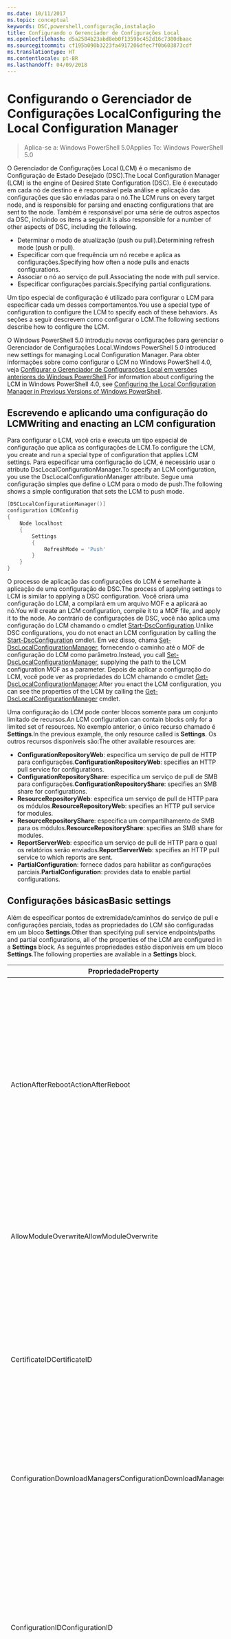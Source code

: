```yaml
---
ms.date: 10/11/2017
ms.topic: conceptual
keywords: DSC,powershell,configuração,instalação
title: Configurando o Gerenciador de Configurações Local
ms.openlocfilehash: d5a2584b23abd8eb0f1359bc452d16c7380dbaac
ms.sourcegitcommit: cf195b090b3223fa4917206dfec7f0b603873cdf
ms.translationtype: HT
ms.contentlocale: pt-BR
ms.lasthandoff: 04/09/2018
---
```

# <a name="configuring-the-local-configuration-manager"></a><span data-ttu-id="fb8da-103">Configurando o Gerenciador de Configurações Local</span><span class="sxs-lookup"><span data-stu-id="fb8da-103">Configuring the Local Configuration Manager</span></span>

> <span data-ttu-id="fb8da-104">Aplica-se a: Windows PowerShell 5.0</span><span class="sxs-lookup"><span data-stu-id="fb8da-104">Applies To: Windows PowerShell 5.0</span></span>

<span data-ttu-id="fb8da-105">O Gerenciador de Configurações Local (LCM) é o mecanismo de Configuração de Estado Desejado (DSC).</span><span class="sxs-lookup"><span data-stu-id="fb8da-105">The Local Configuration Manager (LCM) is the engine of Desired State Configuration (DSC).</span></span>
<span data-ttu-id="fb8da-106">Ele é executado em cada nó de destino e é responsável pela análise e aplicação das configurações que são enviadas para o nó.</span><span class="sxs-lookup"><span data-stu-id="fb8da-106">The LCM runs on every target node, and is responsible for parsing and enacting configurations that are sent to the node.</span></span>
<span data-ttu-id="fb8da-107">Também é responsável por uma série de outros aspectos da DSC, incluindo os itens a seguir.</span><span class="sxs-lookup"><span data-stu-id="fb8da-107">It is also responsible for a number of other aspects of DSC, including the following.</span></span>

- <span data-ttu-id="fb8da-108">Determinar o modo de atualização (push ou pull).</span><span class="sxs-lookup"><span data-stu-id="fb8da-108">Determining refresh mode (push or pull).</span></span>
- <span data-ttu-id="fb8da-109">Especificar com que frequência um nó recebe e aplica as configurações.</span><span class="sxs-lookup"><span data-stu-id="fb8da-109">Specifying how often a node pulls and enacts configurations.</span></span>
- <span data-ttu-id="fb8da-110">Associar o nó ao serviço de pull.</span><span class="sxs-lookup"><span data-stu-id="fb8da-110">Associating the node with pull service.</span></span>
- <span data-ttu-id="fb8da-111">Especificar configurações parciais.</span><span class="sxs-lookup"><span data-stu-id="fb8da-111">Specifying partial configurations.</span></span>

<span data-ttu-id="fb8da-112">Um tipo especial de configuração é utilizado para configurar o LCM para especificar cada um desses comportamentos.</span><span class="sxs-lookup"><span data-stu-id="fb8da-112">You use a special type of configuration to configure the LCM to specify each of these behaviors.</span></span>
<span data-ttu-id="fb8da-113">As seções a seguir descrevem como configurar o LCM.</span><span class="sxs-lookup"><span data-stu-id="fb8da-113">The following sections describe how to configure the LCM.</span></span>

<span data-ttu-id="fb8da-114">O Windows PowerShell 5.0 introduziu novas configurações para gerenciar o Gerenciador de Configurações Local.</span><span class="sxs-lookup"><span data-stu-id="fb8da-114">Windows PowerShell 5.0 introduced new settings for managing Local Configuration Manager.</span></span>
<span data-ttu-id="fb8da-115">Para obter informações sobre como configurar o LCM no Windows PowerShell 4.0, veja [Configurar o Gerenciador de Configurações Local em versões anteriores do Windows PowerShell](metaconfig4.md).</span><span class="sxs-lookup"><span data-stu-id="fb8da-115">For information about configuring the LCM in Windows PowerShell 4.0, see [Configuring the Local Configuration Manager in Previous Versions of Windows PowerShell](metaconfig4.md).</span></span>

## <a name="writing-and-enacting-an-lcm-configuration"></a><span data-ttu-id="fb8da-116">Escrevendo e aplicando uma configuração do LCM</span><span class="sxs-lookup"><span data-stu-id="fb8da-116">Writing and enacting an LCM configuration</span></span>

<span data-ttu-id="fb8da-117">Para configurar o LCM, você cria e executa um tipo especial de configuração que aplica as configurações de LCM.</span><span class="sxs-lookup"><span data-stu-id="fb8da-117">To configure the LCM, you create and run a special type of configuration that applies LCM settings.</span></span>
<span data-ttu-id="fb8da-118">Para especificar uma configuração do LCM, é necessário usar o atributo DscLocalConfigurationManager.</span><span class="sxs-lookup"><span data-stu-id="fb8da-118">To specify an LCM configuration, you use the DscLocalConfigurationManager attribute.</span></span>
<span data-ttu-id="fb8da-119">Segue uma configuração simples que define o LCM para o modo de push.</span><span class="sxs-lookup"><span data-stu-id="fb8da-119">The following shows a simple configuration that sets the LCM to push mode.</span></span>

```powershell
[DSCLocalConfigurationManager()]
configuration LCMConfig
{
    Node localhost
    {
        Settings
        {
            RefreshMode = 'Push'
        }
    }
}
```

<span data-ttu-id="fb8da-120">O processo de aplicação das configurações do LCM é semelhante à aplicação de uma configuração de DSC.</span><span class="sxs-lookup"><span data-stu-id="fb8da-120">The process of applying settings to LCM is similar to applying a DSC configuration.</span></span>
<span data-ttu-id="fb8da-121">Você criará uma configuração do LCM, a compilará em um arquivo MOF e a aplicará ao nó.</span><span class="sxs-lookup"><span data-stu-id="fb8da-121">You will create an LCM configuration, compile it to a MOF file, and apply it to the node.</span></span>
<span data-ttu-id="fb8da-122">Ao contrário de configurações de DSC, você não aplica uma configuração do LCM chamando o cmdlet [Start-DscConfiguration](https://technet.microsoft.com/en-us/library/dn521623.aspx).</span><span class="sxs-lookup"><span data-stu-id="fb8da-122">Unlike DSC configurations, you do not enact an LCM configuration by calling the [Start-DscConfiguration](https://technet.microsoft.com/en-us/library/dn521623.aspx) cmdlet.</span></span>
<span data-ttu-id="fb8da-123">Em vez disso, chama [Set-DscLocalConfigurationManager](https://technet.microsoft.com/en-us/library/dn521621.aspx), fornecendo o caminho até o MOF de configuração do LCM como parâmetro.</span><span class="sxs-lookup"><span data-stu-id="fb8da-123">Instead, you call [Set-DscLocalConfigurationManager](https://technet.microsoft.com/en-us/library/dn521621.aspx), supplying the path to the LCM configuration MOF as a parameter.</span></span>
<span data-ttu-id="fb8da-124">Depois de aplicar a configuração do LCM, você pode ver as propriedades do LCM chamando o cmdlet [Get-DscLocalConfigurationManager](https://technet.microsoft.com/en-us/library/dn407378.aspx).</span><span class="sxs-lookup"><span data-stu-id="fb8da-124">After you enact the LCM configuration, you can see the properties of the LCM by calling the [Get-DscLocalConfigurationManager](https://technet.microsoft.com/en-us/library/dn407378.aspx) cmdlet.</span></span>

<span data-ttu-id="fb8da-125">Uma configuração do LCM pode conter blocos somente para um conjunto limitado de recursos.</span><span class="sxs-lookup"><span data-stu-id="fb8da-125">An LCM configuration can contain blocks only for a limited set of resources.</span></span>
<span data-ttu-id="fb8da-126">No exemplo anterior, o único recurso chamado é **Settings**.</span><span class="sxs-lookup"><span data-stu-id="fb8da-126">In the previous example, the only resource called is **Settings**.</span></span>
<span data-ttu-id="fb8da-127">Os outros recursos disponíveis são:</span><span class="sxs-lookup"><span data-stu-id="fb8da-127">The other available resources are:</span></span>

* <span data-ttu-id="fb8da-128">**ConfigurationRepositoryWeb**: especifica um serviço de pull de HTTP para configurações.</span><span class="sxs-lookup"><span data-stu-id="fb8da-128">**ConfigurationRepositoryWeb**: specifies an HTTP pull service for configurations.</span></span>
* <span data-ttu-id="fb8da-129">**ConfigurationRepositoryShare**: especifica um serviço de pull de SMB para configurações.</span><span class="sxs-lookup"><span data-stu-id="fb8da-129">**ConfigurationRepositoryShare**: specifies an SMB share for configurations.</span></span>
* <span data-ttu-id="fb8da-130">**ResourceRepositoryWeb**: especifica um serviço de pull de HTTP para os módulos.</span><span class="sxs-lookup"><span data-stu-id="fb8da-130">**ResourceRepositoryWeb**: specifies an HTTP pull service for modules.</span></span>
* <span data-ttu-id="fb8da-131">**ResourceRepositoryShare**: especifica um compartilhamento de SMB para os módulos.</span><span class="sxs-lookup"><span data-stu-id="fb8da-131">**ResourceRepositoryShare**: specifies an SMB share for modules.</span></span>
* <span data-ttu-id="fb8da-132">**ReportServerWeb**: especifica um serviço de pull de HTTP para o qual os relatórios serão enviados.</span><span class="sxs-lookup"><span data-stu-id="fb8da-132">**ReportServerWeb**: specifies an HTTP pull service to which reports are sent.</span></span>
* <span data-ttu-id="fb8da-133">**PartialConfiguration**: fornece dados para habilitar as configurações parciais.</span><span class="sxs-lookup"><span data-stu-id="fb8da-133">**PartialConfiguration**: provides data to enable partial configurations.</span></span>

## <a name="basic-settings"></a><span data-ttu-id="fb8da-134">Configurações básicas</span><span class="sxs-lookup"><span data-stu-id="fb8da-134">Basic settings</span></span>

<span data-ttu-id="fb8da-135">Além de especificar pontos de extremidade/caminhos do serviço de pull e configurações parciais, todas as propriedades do LCM são configuradas em um bloco **Settings**.</span><span class="sxs-lookup"><span data-stu-id="fb8da-135">Other than specifying pull service endpoints/paths and partial configurations, all of the properties of the LCM are configured in a **Settings** block.</span></span>
<span data-ttu-id="fb8da-136">As seguintes propriedades estão disponíveis em um bloco **Settings**.</span><span class="sxs-lookup"><span data-stu-id="fb8da-136">The following properties are available in a **Settings** block.</span></span>

|  <span data-ttu-id="fb8da-137">Propriedade</span><span class="sxs-lookup"><span data-stu-id="fb8da-137">Property</span></span>  |  <span data-ttu-id="fb8da-138">Tipo</span><span class="sxs-lookup"><span data-stu-id="fb8da-138">Type</span></span>  |  <span data-ttu-id="fb8da-139">Descrição</span><span class="sxs-lookup"><span data-stu-id="fb8da-139">Description</span></span>   |
|----------- |------- |--------------- |
| <span data-ttu-id="fb8da-140">ActionAfterReboot</span><span class="sxs-lookup"><span data-stu-id="fb8da-140">ActionAfterReboot</span></span>| <span data-ttu-id="fb8da-141">cadeia de caracteres</span><span class="sxs-lookup"><span data-stu-id="fb8da-141">string</span></span>| <span data-ttu-id="fb8da-142">Especifica o que acontece após uma reinicialização durante a aplicação de uma configuração.</span><span class="sxs-lookup"><span data-stu-id="fb8da-142">Specifies what happens after a reboot during the application of a configuration.</span></span> <span data-ttu-id="fb8da-143">Os valores possíveis são __"ContinueConfiguration"__ e __"StopConfiguration"__.</span><span class="sxs-lookup"><span data-stu-id="fb8da-143">The possible values are __"ContinueConfiguration"__ and __"StopConfiguration"__.</span></span> <ul><li> <span data-ttu-id="fb8da-144">__ContinueConfiguration__: continue a aplicar a configuração atual após a reinicialização do computador.</span><span class="sxs-lookup"><span data-stu-id="fb8da-144">__ContinueConfiguration__: Continue applying the current configuration after machine reboot.</span></span> <span data-ttu-id="fb8da-145">Este é o valor padrão</span><span class="sxs-lookup"><span data-stu-id="fb8da-145">This is the default value</span></span></li><li><span data-ttu-id="fb8da-146">__StopConfiguration__: interrompa a configuração atual após a reinicialização do computador.</span><span class="sxs-lookup"><span data-stu-id="fb8da-146">__StopConfiguration__: Stop the current configuration after machine reboot.</span></span></li></ul>|
| <span data-ttu-id="fb8da-147">AllowModuleOverwrite</span><span class="sxs-lookup"><span data-stu-id="fb8da-147">AllowModuleOverwrite</span></span>| <span data-ttu-id="fb8da-148">bool</span><span class="sxs-lookup"><span data-stu-id="fb8da-148">bool</span></span>| <span data-ttu-id="fb8da-149">__$TRUE__ se as novas configurações baixadas do serviço de pull tiverem permissão para substituir as antigas no nó de destino.</span><span class="sxs-lookup"><span data-stu-id="fb8da-149">__$TRUE__ if new configurations downloaded from the pull service are allowed to overwrite the old ones on the target node.</span></span> <span data-ttu-id="fb8da-150">Caso contrário, $FALSE.</span><span class="sxs-lookup"><span data-stu-id="fb8da-150">Otherwise, $FALSE.</span></span>|
| <span data-ttu-id="fb8da-151">CertificateID</span><span class="sxs-lookup"><span data-stu-id="fb8da-151">CertificateID</span></span>| <span data-ttu-id="fb8da-152">cadeia de caracteres</span><span class="sxs-lookup"><span data-stu-id="fb8da-152">string</span></span>| <span data-ttu-id="fb8da-153">A impressão digital de um certificado usado para proteger as credenciais passadas em uma configuração.</span><span class="sxs-lookup"><span data-stu-id="fb8da-153">The thumbprint of a certificate used to secure credentials passed in a configuration.</span></span> <span data-ttu-id="fb8da-154">Para obter mais informações, consulte [Quer proteger credenciais na Configuração de Estado Desejado do Windows PowerShell?](http://blogs.msdn.com/b/powershell/archive/2014/01/31/want-to-secure-credentials-in-windows-powershell-desired-state-configuration.aspx).</span><span class="sxs-lookup"><span data-stu-id="fb8da-154">For more information see [Want to secure credentials in Windows PowerShell Desired State Configuration](http://blogs.msdn.com/b/powershell/archive/2014/01/31/want-to-secure-credentials-in-windows-powershell-desired-state-configuration.aspx)?.</span></span> <br> <span data-ttu-id="fb8da-155">__Observação:__ isso será gerenciado automaticamente se estiver usando o serviço de pull de DSC de Automação do Azure.</span><span class="sxs-lookup"><span data-stu-id="fb8da-155">__Note:__ this is managed automatically if using Azure Automation DSC pull service.</span></span>|
| <span data-ttu-id="fb8da-156">ConfigurationDownloadManagers</span><span class="sxs-lookup"><span data-stu-id="fb8da-156">ConfigurationDownloadManagers</span></span>| <span data-ttu-id="fb8da-157">CimInstance[]</span><span class="sxs-lookup"><span data-stu-id="fb8da-157">CimInstance[]</span></span>| <span data-ttu-id="fb8da-158">Obsoleto.</span><span class="sxs-lookup"><span data-stu-id="fb8da-158">Obsolete.</span></span> <span data-ttu-id="fb8da-159">Use os blocos __ConfigurationRepositoryWeb__ e __ConfigurationRepositoryShare__ para definir pontos de extremidade de serviço de pull de configuração.</span><span class="sxs-lookup"><span data-stu-id="fb8da-159">Use __ConfigurationRepositoryWeb__ and __ConfigurationRepositoryShare__ blocks to define configuration pull service endpoints.</span></span>|
| <span data-ttu-id="fb8da-160">ConfigurationID</span><span class="sxs-lookup"><span data-stu-id="fb8da-160">ConfigurationID</span></span>| <span data-ttu-id="fb8da-161">cadeia de caracteres</span><span class="sxs-lookup"><span data-stu-id="fb8da-161">string</span></span>| <span data-ttu-id="fb8da-162">Para compatibilidade com versões anteriores do serviço de pull.</span><span class="sxs-lookup"><span data-stu-id="fb8da-162">For backwards compatibility with older pull service versions.</span></span> <span data-ttu-id="fb8da-163">Um GUID que identifica o arquivo de configuração que deve ser obtido de um serviço de pull.</span><span class="sxs-lookup"><span data-stu-id="fb8da-163">A GUID that identifies the configuration file to get from a pull service.</span></span> <span data-ttu-id="fb8da-164">O nó efetuará o pull das configurações serviço de pull se o nome do MOF de configuração for ConfigurationID.mof.</span><span class="sxs-lookup"><span data-stu-id="fb8da-164">The node will pull configurations on the pull service if the name of the configuration MOF is named ConfigurationID.mof.</span></span><br> <span data-ttu-id="fb8da-165">__Observação:__ se você definir essa propriedade, registrar o nó com um serviço de pull usando __RegistrationKey__ não funcionará.</span><span class="sxs-lookup"><span data-stu-id="fb8da-165">__Note:__ If you set this property, registering the node with a pull service by using __RegistrationKey__ does not work.</span></span> <span data-ttu-id="fb8da-166">Para obter mais informações, consulte [Configurando um cliente de pull com nomes de configuração](pullClientConfigNames.md).</span><span class="sxs-lookup"><span data-stu-id="fb8da-166">For more information, see [Setting up a pull client with configuration names](pullClientConfigNames.md).</span></span>|
| <span data-ttu-id="fb8da-167">ConfigurationMode</span><span class="sxs-lookup"><span data-stu-id="fb8da-167">ConfigurationMode</span></span>| <span data-ttu-id="fb8da-168">cadeia de caracteres</span><span class="sxs-lookup"><span data-stu-id="fb8da-168">string</span></span> | <span data-ttu-id="fb8da-169">Especifica como o LCM realmente aplica a configuração aos nós de destino.</span><span class="sxs-lookup"><span data-stu-id="fb8da-169">Specifies how the LCM actually applies the configuration to the target nodes.</span></span> <span data-ttu-id="fb8da-170">Os valores possíveis são __"ApplyOnly"__, __"ApplyAndMonitor"__ e __"ApplyAndAutoCorrect"__.</span><span class="sxs-lookup"><span data-stu-id="fb8da-170">Possible values are __"ApplyOnly"__,__"ApplyAndMonitor"__, and __"ApplyAndAutoCorrect"__.</span></span> <ul><li><span data-ttu-id="fb8da-171">__ApplyOnly__: a DSC aplica a configuração e não faz nada além disso, a menos que uma nova configuração seja enviada por push para o nó de destino ou quando o pull de uma nova configuração for efetuado de um serviço.</span><span class="sxs-lookup"><span data-stu-id="fb8da-171">__ApplyOnly__: DSC applies the configuration and does nothing further unless a new configuration is pushed to the target node or when a new configuration is pulled from a service.</span></span> <span data-ttu-id="fb8da-172">Depois da aplicação inicial de uma nova configuração, a DSC não procura um dessincronização em relação a um estado previamente configurado.</span><span class="sxs-lookup"><span data-stu-id="fb8da-172">After initial application of a new configuration, DSC does not check for drift from a previously configured state.</span></span> <span data-ttu-id="fb8da-173">Observe que a DSC tentará aplicar a configuração até obter êxito antes que __ApplyOnly__ entre em vigor.</span><span class="sxs-lookup"><span data-stu-id="fb8da-173">Note that DSC will attempt to apply the configuration until it is successful before __ApplyOnly__ takes effect.</span></span> </li><li> <span data-ttu-id="fb8da-174">__ApplyAndMonitor__: este é o valor padrão.</span><span class="sxs-lookup"><span data-stu-id="fb8da-174">__ApplyAndMonitor__: This is the default value.</span></span> <span data-ttu-id="fb8da-175">O LCM aplica as novas configurações.</span><span class="sxs-lookup"><span data-stu-id="fb8da-175">The LCM applies any new configurations.</span></span> <span data-ttu-id="fb8da-176">Após a aplicação inicial de uma nova configuração, se o nó de destino estiver dessincronizado em relação ao estado desejado, a DSC relatará a discrepância nos logs.</span><span class="sxs-lookup"><span data-stu-id="fb8da-176">After initial application of a new configuration, if the target node drifts from the desired state, DSC reports the discrepancy in logs.</span></span> <span data-ttu-id="fb8da-177">Observe que a DSC tentará aplicar a configuração até obter êxito antes que __ApplyAndMonitor__ entre em vigor.</span><span class="sxs-lookup"><span data-stu-id="fb8da-177">Note that DSC will attempt to apply the configuration until it is successful before __ApplyAndMonitor__ takes effect.</span></span></li><li><span data-ttu-id="fb8da-178">__ApplyAndAutoCorrect__: a DSC aplica as novas configurações.</span><span class="sxs-lookup"><span data-stu-id="fb8da-178">__ApplyAndAutoCorrect__: DSC applies any new configurations.</span></span> <span data-ttu-id="fb8da-179">Após a aplicação inicial de uma nova configuração, se o nó de destino estiver dessincronizado em relação ao estado desejado, a DSC relatará a discrepância nos logs e reaplica a configuração atual.</span><span class="sxs-lookup"><span data-stu-id="fb8da-179">After initial application of a new configuration, if the target node drifts from the desired state, DSC reports the discrepancy in logs, and then re-applies the current configuration.</span></span></li></ul>|
| <span data-ttu-id="fb8da-180">ConfigurationModeFrequencyMins</span><span class="sxs-lookup"><span data-stu-id="fb8da-180">ConfigurationModeFrequencyMins</span></span>| <span data-ttu-id="fb8da-181">UInt32</span><span class="sxs-lookup"><span data-stu-id="fb8da-181">UInt32</span></span>| <span data-ttu-id="fb8da-182">A frequência, em minutos, em que a configuração atual é verificada e aplicada.</span><span class="sxs-lookup"><span data-stu-id="fb8da-182">How often, in minutes, the current configuration is checked and applied.</span></span> <span data-ttu-id="fb8da-183">Essa propriedade será ignorada se a propriedade ConfigurationMode estiver definida como ApplyOnly.</span><span class="sxs-lookup"><span data-stu-id="fb8da-183">This property is ignored if the ConfigurationMode property is set to ApplyOnly.</span></span> <span data-ttu-id="fb8da-184">O valor padrão é 15.</span><span class="sxs-lookup"><span data-stu-id="fb8da-184">The default value is 15.</span></span>|
| <span data-ttu-id="fb8da-185">DebugMode</span><span class="sxs-lookup"><span data-stu-id="fb8da-185">DebugMode</span></span>| <span data-ttu-id="fb8da-186">cadeia de caracteres</span><span class="sxs-lookup"><span data-stu-id="fb8da-186">string</span></span>| <span data-ttu-id="fb8da-187">Os valores possíveis são __None__, __ForceModuleImport__ e __All__.</span><span class="sxs-lookup"><span data-stu-id="fb8da-187">Possible values are __None__, __ForceModuleImport__, and __All__.</span></span> <ul><li><span data-ttu-id="fb8da-188">Defina como __None__ para usar os recursos armazenados em cache.</span><span class="sxs-lookup"><span data-stu-id="fb8da-188">Set to __None__ to use cached resources.</span></span> <span data-ttu-id="fb8da-189">Este é o padrão e deve ser usada em cenários de produção.</span><span class="sxs-lookup"><span data-stu-id="fb8da-189">This is the default and should be used in production scenarios.</span></span></li><li><span data-ttu-id="fb8da-190">Definir como __ForceModuleImport__ fará com que o LCM recarregue todos os módulos de recursos DSC, mesmo se tiverem sido carregados e armazenados em cache anteriormente.</span><span class="sxs-lookup"><span data-stu-id="fb8da-190">Setting to __ForceModuleImport__, causes the LCM to reload any DSC resource modules, even if they have been previously loaded and cached.</span></span> <span data-ttu-id="fb8da-191">Isso afeta o desempenho das operações de DSC, já que cada módulo é recarregado no momento do uso.</span><span class="sxs-lookup"><span data-stu-id="fb8da-191">This impacts the performance of DSC operations as each module is reloaded on use.</span></span> <span data-ttu-id="fb8da-192">Normalmente, você usaria esse valor durante a depuração de um recurso</span><span class="sxs-lookup"><span data-stu-id="fb8da-192">Typically you would use this value while debugging a resource</span></span></li><li><span data-ttu-id="fb8da-193">Nesta versão, __All__ é o mesmo que __ForceModuleImport__</span><span class="sxs-lookup"><span data-stu-id="fb8da-193">In this release, __All__ is same as __ForceModuleImport__</span></span></li></ul> |
| <span data-ttu-id="fb8da-194">RebootNodeIfNeeded</span><span class="sxs-lookup"><span data-stu-id="fb8da-194">RebootNodeIfNeeded</span></span>| <span data-ttu-id="fb8da-195">bool</span><span class="sxs-lookup"><span data-stu-id="fb8da-195">bool</span></span>| <span data-ttu-id="fb8da-196">Defina como __$true__ para reinicializar automaticamente o nó após uma configuração que requer que a reinicialização seja aplicada.</span><span class="sxs-lookup"><span data-stu-id="fb8da-196">Set this to __$true__ to automatically reboot the node after a configuration that requires reboot is applied.</span></span> <span data-ttu-id="fb8da-197">Caso contrário, você precisará reinicializar manualmente o nó para qualquer configuração que exigir.</span><span class="sxs-lookup"><span data-stu-id="fb8da-197">Otherwise, you will have to manually reboot the node for any configuration that requires it.</span></span> <span data-ttu-id="fb8da-198">O valor padrão é __$false__.</span><span class="sxs-lookup"><span data-stu-id="fb8da-198">The default value is __$false__.</span></span> <span data-ttu-id="fb8da-199">Para usar essa configuração quando uma condição de reinicialização for representada por algo diferente do DSC (como o Windows Installer), combine essa configuração com o módulo [xPendingReboot](https://github.com/powershell/xpendingreboot).</span><span class="sxs-lookup"><span data-stu-id="fb8da-199">To use this setting when a reboot condition is enacted by something other than DSC (such as Windows Installer), combine this setting with the [xPendingReboot](https://github.com/powershell/xpendingreboot) module.</span></span>|
| <span data-ttu-id="fb8da-200">RefreshMode</span><span class="sxs-lookup"><span data-stu-id="fb8da-200">RefreshMode</span></span>| <span data-ttu-id="fb8da-201">cadeia de caracteres</span><span class="sxs-lookup"><span data-stu-id="fb8da-201">string</span></span>| <span data-ttu-id="fb8da-202">Especifica como o LCM obtém as configurações.</span><span class="sxs-lookup"><span data-stu-id="fb8da-202">Specifies how the LCM gets configurations.</span></span> <span data-ttu-id="fb8da-203">Os valores possíveis são __"Disabled"__, __"Push"__ e __"Pull"__.</span><span class="sxs-lookup"><span data-stu-id="fb8da-203">The possible values are __"Disabled"__, __"Push"__, and __"Pull"__.</span></span> <ul><li><span data-ttu-id="fb8da-204">__Disabled__: as configurações DSC estão desabilitadas para este nó.</span><span class="sxs-lookup"><span data-stu-id="fb8da-204">__Disabled__: DSC configurations are disabled for this node.</span></span></li><li> <span data-ttu-id="fb8da-205">__Push__: as configurações são iniciadas chamando o cmdlet [Start-DscConfiguration](https://technet.microsoft.com/en-us/library/dn521623.aspx).</span><span class="sxs-lookup"><span data-stu-id="fb8da-205">__Push__: Configurations are initiated by calling the [Start-DscConfiguration](https://technet.microsoft.com/en-us/library/dn521623.aspx) cmdlet.</span></span> <span data-ttu-id="fb8da-206">A configuração é aplicada imediatamente ao nó.</span><span class="sxs-lookup"><span data-stu-id="fb8da-206">The configuration is applied immediately to the node.</span></span> <span data-ttu-id="fb8da-207">Este é o valor padrão.</span><span class="sxs-lookup"><span data-stu-id="fb8da-207">This is the default value.</span></span></li><li><span data-ttu-id="fb8da-208">__Pull__: o nó está configurado para verificar regularmente as configurações de um serviço de pull ou caminho SMB.</span><span class="sxs-lookup"><span data-stu-id="fb8da-208">__Pull:__ The node is configured to regularly check for configurations from a pull service or SMB path.</span></span> <span data-ttu-id="fb8da-209">Se essa propriedade estiver definida como __Pull__, você deverá especificar um caminho de (serviço) HTTP ou (compartilhamento) SMB em um bloco __ConfigurationRepositoryWeb__ ou __ConfigurationRepositoryShare__.</span><span class="sxs-lookup"><span data-stu-id="fb8da-209">If this property is set to __Pull__, you must specify an HTTP (service) or SMB (share) path in a __ConfigurationRepositoryWeb__ or __ConfigurationRepositoryShare__ block.</span></span></li></ul>|
| <span data-ttu-id="fb8da-210">RefreshFrequencyMins</span><span class="sxs-lookup"><span data-stu-id="fb8da-210">RefreshFrequencyMins</span></span>| <span data-ttu-id="fb8da-211">Uint32</span><span class="sxs-lookup"><span data-stu-id="fb8da-211">Uint32</span></span>| <span data-ttu-id="fb8da-212">O intervalo de tempo, em minutos, em que o LCM verifica um serviço de pull para obter configurações atualizadas.</span><span class="sxs-lookup"><span data-stu-id="fb8da-212">The time interval, in minutes, at which the LCM checks a pull service to get updated configurations.</span></span> <span data-ttu-id="fb8da-213">Esse valor será ignorado se o LCM não estiver configurado no modo de pull.</span><span class="sxs-lookup"><span data-stu-id="fb8da-213">This value is ignored if the LCM is not configured in pull mode.</span></span> <span data-ttu-id="fb8da-214">O valor padrão é 30.</span><span class="sxs-lookup"><span data-stu-id="fb8da-214">The default value is 30.</span></span>|
| <span data-ttu-id="fb8da-215">ReportManagers</span><span class="sxs-lookup"><span data-stu-id="fb8da-215">ReportManagers</span></span>| <span data-ttu-id="fb8da-216">CimInstance[]</span><span class="sxs-lookup"><span data-stu-id="fb8da-216">CimInstance[]</span></span>| <span data-ttu-id="fb8da-217">Obsoleto.</span><span class="sxs-lookup"><span data-stu-id="fb8da-217">Obsolete.</span></span> <span data-ttu-id="fb8da-218">Use blocos __ReportServerWeb__ para definir um ponto de extremidade para enviar dados de relatório a um serviço de pull.</span><span class="sxs-lookup"><span data-stu-id="fb8da-218">Use __ReportServerWeb__ blocks to define an endpoint to send reporting data to a pull service.</span></span>|
| <span data-ttu-id="fb8da-219">ResourceModuleManagers</span><span class="sxs-lookup"><span data-stu-id="fb8da-219">ResourceModuleManagers</span></span>| <span data-ttu-id="fb8da-220">CimInstance[]</span><span class="sxs-lookup"><span data-stu-id="fb8da-220">CimInstance[]</span></span>| <span data-ttu-id="fb8da-221">Obsoleto.</span><span class="sxs-lookup"><span data-stu-id="fb8da-221">Obsolete.</span></span> <span data-ttu-id="fb8da-222">Use os blocos __ResourceRepositoryWeb__ e __ResourceRepositoryShare__ para definir pontos de extremidade HTTP do serviço de pull ou caminhos SMB, respectivamente.</span><span class="sxs-lookup"><span data-stu-id="fb8da-222">Use __ResourceRepositoryWeb__ and __ResourceRepositoryShare__ blocks to define pull service HTTP endpoints or SMB paths, respectively.</span></span>|
| <span data-ttu-id="fb8da-223">PartialConfigurations</span><span class="sxs-lookup"><span data-stu-id="fb8da-223">PartialConfigurations</span></span>| <span data-ttu-id="fb8da-224">CimInstance</span><span class="sxs-lookup"><span data-stu-id="fb8da-224">CimInstance</span></span>| <span data-ttu-id="fb8da-225">Não foi implementado.</span><span class="sxs-lookup"><span data-stu-id="fb8da-225">Not implemented.</span></span> <span data-ttu-id="fb8da-226">Não use.</span><span class="sxs-lookup"><span data-stu-id="fb8da-226">Do not use.</span></span>|
| <span data-ttu-id="fb8da-227">StatusRetentionTimeInDays</span><span class="sxs-lookup"><span data-stu-id="fb8da-227">StatusRetentionTimeInDays</span></span> | <span data-ttu-id="fb8da-228">UInt32</span><span class="sxs-lookup"><span data-stu-id="fb8da-228">UInt32</span></span>| <span data-ttu-id="fb8da-229">O número de dias que o LCM mantém o status da configuração atual.</span><span class="sxs-lookup"><span data-stu-id="fb8da-229">The number of days the LCM keeps the status of the current configuration.</span></span>|

## <a name="pull-service"></a><span data-ttu-id="fb8da-230">Serviço de pull</span><span class="sxs-lookup"><span data-stu-id="fb8da-230">Pull service</span></span>

<span data-ttu-id="fb8da-231">A configuração do LCM dá suporte à definição dos seguintes tipos de ponto de extremidade de serviço de pull:</span><span class="sxs-lookup"><span data-stu-id="fb8da-231">LCM configuration supports defining the following types of pull service endpoints:</span></span>

- <span data-ttu-id="fb8da-232">**Servidor de configuração**: um repositório de configurações DSC.</span><span class="sxs-lookup"><span data-stu-id="fb8da-232">**Configuration server**: A repository for DSC configurations.</span></span> <span data-ttu-id="fb8da-233">Defina os servidores de configuração usando blocos **ConfigurationRepositoryWeb** (para servidores baseados na Web) e **ConfigurationRepositoryShare** (para servidores baseados em SMB).</span><span class="sxs-lookup"><span data-stu-id="fb8da-233">Define configuration servers by using **ConfigurationRepositoryWeb** (for web-based servers) and **ConfigurationRepositoryShare** (for SMB-based servers) blocks.</span></span>
- <span data-ttu-id="fb8da-234">**Servidor de recursos**: um repositório de recursos de DSC, empacotados como módulos do PowerShell.</span><span class="sxs-lookup"><span data-stu-id="fb8da-234">**Resource server**: A repository for DSC resources, packaged as PowerShell modules.</span></span> <span data-ttu-id="fb8da-235">Defina os servidores de recurso usando blocos **ResourceRepositoryWeb** (para servidores baseados na Web) e **ResourceRepositoryShare** (para servidores baseados em SMB).</span><span class="sxs-lookup"><span data-stu-id="fb8da-235">Define resource servers by using **ResourceRepositoryWeb** (for web-based servers) and **ResourceRepositoryShare** (for SMB-based servers) blocks.</span></span>
- <span data-ttu-id="fb8da-236">**Servidor de relatório**: um serviço para o qual a DSC envia dados de relatório.</span><span class="sxs-lookup"><span data-stu-id="fb8da-236">**Report server**: A service that DSC sends report data to.</span></span> <span data-ttu-id="fb8da-237">Defina os servidores de relatório usando blocos **ReportServerWeb**.</span><span class="sxs-lookup"><span data-stu-id="fb8da-237">Define report servers by using **ReportServerWeb** blocks.</span></span> <span data-ttu-id="fb8da-238">Um servidor de relatório deve ser um serviço Web.</span><span class="sxs-lookup"><span data-stu-id="fb8da-238">A report server must be a web service.</span></span>

<span data-ttu-id="fb8da-239">Para obter mais detalhes sobre o serviço de pull, veja [Serviço de pull de Desired State Configuration](pullServer.md).</span><span class="sxs-lookup"><span data-stu-id="fb8da-239">For more details on pull service see, [Desired State Configuration Pull Service](pullServer.md).</span></span>

## <a name="configuration-server-blocks"></a><span data-ttu-id="fb8da-240">Blocos do servidor de configuração</span><span class="sxs-lookup"><span data-stu-id="fb8da-240">Configuration server blocks</span></span>

<span data-ttu-id="fb8da-241">Para definir um servidor de configuração baseado na Web, crie um bloco **ConfigurationRepositoryWeb**.</span><span class="sxs-lookup"><span data-stu-id="fb8da-241">To define a web-based configuration server, you create a **ConfigurationRepositoryWeb** block.</span></span>
<span data-ttu-id="fb8da-242">Um **ConfigurationRepositoryWeb** define as propriedades a seguir.</span><span class="sxs-lookup"><span data-stu-id="fb8da-242">A **ConfigurationRepositoryWeb** defines the following properties.</span></span>

|<span data-ttu-id="fb8da-243">Propriedade</span><span class="sxs-lookup"><span data-stu-id="fb8da-243">Property</span></span>|<span data-ttu-id="fb8da-244">Tipo</span><span class="sxs-lookup"><span data-stu-id="fb8da-244">Type</span></span>|<span data-ttu-id="fb8da-245">Descrição</span><span class="sxs-lookup"><span data-stu-id="fb8da-245">Description</span></span>|
|---|---|---|
|<span data-ttu-id="fb8da-246">AllowUnsecureConnection</span><span class="sxs-lookup"><span data-stu-id="fb8da-246">AllowUnsecureConnection</span></span>|<span data-ttu-id="fb8da-247">bool</span><span class="sxs-lookup"><span data-stu-id="fb8da-247">bool</span></span>|<span data-ttu-id="fb8da-248">Defina como **$TRUE** para permitir conexões entre o nó e o servidor sem autenticação.</span><span class="sxs-lookup"><span data-stu-id="fb8da-248">Set to **$TRUE** to allow connections from the node to the server without authentication.</span></span> <span data-ttu-id="fb8da-249">Defina como **$FALSE** para exigir autenticação.</span><span class="sxs-lookup"><span data-stu-id="fb8da-249">Set to **$FALSE** to require authentication.</span></span>|
|<span data-ttu-id="fb8da-250">CertificateID</span><span class="sxs-lookup"><span data-stu-id="fb8da-250">CertificateID</span></span>|<span data-ttu-id="fb8da-251">cadeia de caracteres</span><span class="sxs-lookup"><span data-stu-id="fb8da-251">string</span></span>|<span data-ttu-id="fb8da-252">A impressão digital de um certificado usado para autenticar o servidor.</span><span class="sxs-lookup"><span data-stu-id="fb8da-252">The thumbprint of a certificate used to authenticate to the server.</span></span>|
|<span data-ttu-id="fb8da-253">ConfigurationNames</span><span class="sxs-lookup"><span data-stu-id="fb8da-253">ConfigurationNames</span></span>|<span data-ttu-id="fb8da-254">String[]</span><span class="sxs-lookup"><span data-stu-id="fb8da-254">String[]</span></span>|<span data-ttu-id="fb8da-255">Uma matriz de nomes de configurações que serão retiradas por pull pelo nó de destino.</span><span class="sxs-lookup"><span data-stu-id="fb8da-255">An array of names of configurations to be pulled by the target node.</span></span> <span data-ttu-id="fb8da-256">Serão usadas apenas se o nó for registrado com o serviço de pull usando uma **RegistrationKey**.</span><span class="sxs-lookup"><span data-stu-id="fb8da-256">These are used only if the node is registered with the pull service by using a **RegistrationKey**.</span></span> <span data-ttu-id="fb8da-257">Para obter mais informações, consulte [Configurando um cliente de pull com nomes de configuração](pullClientConfigNames.md).</span><span class="sxs-lookup"><span data-stu-id="fb8da-257">For more information, see [Setting up a pull client with configuration names](pullClientConfigNames.md).</span></span>|
|<span data-ttu-id="fb8da-258">RegistrationKey</span><span class="sxs-lookup"><span data-stu-id="fb8da-258">RegistrationKey</span></span>|<span data-ttu-id="fb8da-259">cadeia de caracteres</span><span class="sxs-lookup"><span data-stu-id="fb8da-259">string</span></span>|<span data-ttu-id="fb8da-260">Um GUID que registra o nó com o serviço de pull.</span><span class="sxs-lookup"><span data-stu-id="fb8da-260">A GUID that registers the node with the pull service.</span></span> <span data-ttu-id="fb8da-261">Para obter mais informações, consulte [Configurando um cliente de pull com nomes de configuração](pullClientConfigNames.md).</span><span class="sxs-lookup"><span data-stu-id="fb8da-261">For more information, see [Setting up a pull client with configuration names](pullClientConfigNames.md).</span></span>|
|<span data-ttu-id="fb8da-262">ServerURL</span><span class="sxs-lookup"><span data-stu-id="fb8da-262">ServerURL</span></span>|<span data-ttu-id="fb8da-263">cadeia de caracteres</span><span class="sxs-lookup"><span data-stu-id="fb8da-263">string</span></span>|<span data-ttu-id="fb8da-264">A URL do serviço de configuração.</span><span class="sxs-lookup"><span data-stu-id="fb8da-264">The URL of the configuration service.</span></span>|

<span data-ttu-id="fb8da-265">Um exemplo de script para simplificar a configuração do valor ConfigurationRepositoryWeb para nós locais está disponível - confira [Geração de metaconfigurações de DSC](https://docs.microsoft.com/en-us/azure/automation/automation-dsc-onboarding#generating-dsc-metaconfigurations)</span><span class="sxs-lookup"><span data-stu-id="fb8da-265">An example script to simplify configuring the ConfigurationRepositoryWeb value for on-premises nodes is available - see [Generating DSC metaconfigurations](https://docs.microsoft.com/en-us/azure/automation/automation-dsc-onboarding#generating-dsc-metaconfigurations)</span></span>

<span data-ttu-id="fb8da-266">Para definir um servidor de configuração baseado em SMB, crie um bloco **ConfigurationRepositoryShare**.</span><span class="sxs-lookup"><span data-stu-id="fb8da-266">To define an SMB-based configuration server, you create a **ConfigurationRepositoryShare** block.</span></span>
<span data-ttu-id="fb8da-267">Um **ConfigurationRepositoryShare** define as propriedades a seguir.</span><span class="sxs-lookup"><span data-stu-id="fb8da-267">A **ConfigurationRepositoryShare** defines the following properties.</span></span>

|<span data-ttu-id="fb8da-268">Propriedade</span><span class="sxs-lookup"><span data-stu-id="fb8da-268">Property</span></span>|<span data-ttu-id="fb8da-269">Tipo</span><span class="sxs-lookup"><span data-stu-id="fb8da-269">Type</span></span>|<span data-ttu-id="fb8da-270">Descrição</span><span class="sxs-lookup"><span data-stu-id="fb8da-270">Description</span></span>|
|---|---|---|
|<span data-ttu-id="fb8da-271">Credential</span><span class="sxs-lookup"><span data-stu-id="fb8da-271">Credential</span></span>|<span data-ttu-id="fb8da-272">MSFT_Credential</span><span class="sxs-lookup"><span data-stu-id="fb8da-272">MSFT_Credential</span></span>|<span data-ttu-id="fb8da-273">A credencial usada para autenticar para o compartilhamento SMB.</span><span class="sxs-lookup"><span data-stu-id="fb8da-273">The credential used to authenticate to the SMB share.</span></span>|
|<span data-ttu-id="fb8da-274">SourcePath</span><span class="sxs-lookup"><span data-stu-id="fb8da-274">SourcePath</span></span>|<span data-ttu-id="fb8da-275">cadeia de caracteres</span><span class="sxs-lookup"><span data-stu-id="fb8da-275">string</span></span>|<span data-ttu-id="fb8da-276">O caminho do compartilhamento SMB.</span><span class="sxs-lookup"><span data-stu-id="fb8da-276">The path of the SMB share.</span></span>|

## <a name="resource-server-blocks"></a><span data-ttu-id="fb8da-277">Blocos do servidor de recurso</span><span class="sxs-lookup"><span data-stu-id="fb8da-277">Resource server blocks</span></span>

<span data-ttu-id="fb8da-278">Para definir um servidor de recurso baseado na Web, crie um bloco **ResourceRepositoryWeb**.</span><span class="sxs-lookup"><span data-stu-id="fb8da-278">To define a web-based resource server, you create a **ResourceRepositoryWeb** block.</span></span>
<span data-ttu-id="fb8da-279">Um **ResourceRepositoryWeb** define as propriedades a seguir.</span><span class="sxs-lookup"><span data-stu-id="fb8da-279">A **ResourceRepositoryWeb** defines the following properties.</span></span>

|<span data-ttu-id="fb8da-280">Propriedade</span><span class="sxs-lookup"><span data-stu-id="fb8da-280">Property</span></span>|<span data-ttu-id="fb8da-281">Tipo</span><span class="sxs-lookup"><span data-stu-id="fb8da-281">Type</span></span>|<span data-ttu-id="fb8da-282">Descrição</span><span class="sxs-lookup"><span data-stu-id="fb8da-282">Description</span></span>|
|---|---|---|
|<span data-ttu-id="fb8da-283">AllowUnsecureConnection</span><span class="sxs-lookup"><span data-stu-id="fb8da-283">AllowUnsecureConnection</span></span>|<span data-ttu-id="fb8da-284">bool</span><span class="sxs-lookup"><span data-stu-id="fb8da-284">bool</span></span>|<span data-ttu-id="fb8da-285">Defina como **$TRUE** para permitir conexões entre o nó e o servidor sem autenticação.</span><span class="sxs-lookup"><span data-stu-id="fb8da-285">Set to **$TRUE** to allow connections from the node to the server without authentication.</span></span> <span data-ttu-id="fb8da-286">Defina como **$FALSE** para exigir autenticação.</span><span class="sxs-lookup"><span data-stu-id="fb8da-286">Set to **$FALSE** to require authentication.</span></span>|
|<span data-ttu-id="fb8da-287">CertificateID</span><span class="sxs-lookup"><span data-stu-id="fb8da-287">CertificateID</span></span>|<span data-ttu-id="fb8da-288">cadeia de caracteres</span><span class="sxs-lookup"><span data-stu-id="fb8da-288">string</span></span>|<span data-ttu-id="fb8da-289">A impressão digital de um certificado usado para autenticar o servidor.</span><span class="sxs-lookup"><span data-stu-id="fb8da-289">The thumbprint of a certificate used to authenticate to the server.</span></span>|
|<span data-ttu-id="fb8da-290">RegistrationKey</span><span class="sxs-lookup"><span data-stu-id="fb8da-290">RegistrationKey</span></span>|<span data-ttu-id="fb8da-291">cadeia de caracteres</span><span class="sxs-lookup"><span data-stu-id="fb8da-291">string</span></span>|<span data-ttu-id="fb8da-292">Um GUID que identifica o nó para o serviço de pull.</span><span class="sxs-lookup"><span data-stu-id="fb8da-292">A GUID that identifies the node to the pull service.</span></span>|
|<span data-ttu-id="fb8da-293">ServerURL</span><span class="sxs-lookup"><span data-stu-id="fb8da-293">ServerURL</span></span>|<span data-ttu-id="fb8da-294">cadeia de caracteres</span><span class="sxs-lookup"><span data-stu-id="fb8da-294">string</span></span>|<span data-ttu-id="fb8da-295">A URL do servidor de configuração.</span><span class="sxs-lookup"><span data-stu-id="fb8da-295">The URL of the configuration server.</span></span>|

<span data-ttu-id="fb8da-296">Um exemplo de script para simplificar a configuração do valor ResourceRepositoryWeb para nós locais está disponível - confira [Geração de metaconfigurações de DSC](https://docs.microsoft.com/en-us/azure/automation/automation-dsc-onboarding#generating-dsc-metaconfigurations)</span><span class="sxs-lookup"><span data-stu-id="fb8da-296">An example script to simplify configuring the ResourceRepositoryWeb value for on-premises nodes is available - see [Generating DSC metaconfigurations](https://docs.microsoft.com/en-us/azure/automation/automation-dsc-onboarding#generating-dsc-metaconfigurations)</span></span>

<span data-ttu-id="fb8da-297">Para definir um servidor de recurso baseado em SMB, crie um bloco **ResourceRepositoryShare**.</span><span class="sxs-lookup"><span data-stu-id="fb8da-297">To define an SMB-based resource server, you create a **ResourceRepositoryShare** block.</span></span>
<span data-ttu-id="fb8da-298">**ResourceRepositoryShare** define as propriedades a seguir.</span><span class="sxs-lookup"><span data-stu-id="fb8da-298">**ResourceRepositoryShare** defines the following properties.</span></span>

|<span data-ttu-id="fb8da-299">Propriedade</span><span class="sxs-lookup"><span data-stu-id="fb8da-299">Property</span></span>|<span data-ttu-id="fb8da-300">Tipo</span><span class="sxs-lookup"><span data-stu-id="fb8da-300">Type</span></span>|<span data-ttu-id="fb8da-301">Descrição</span><span class="sxs-lookup"><span data-stu-id="fb8da-301">Description</span></span>|
|---|---|---|
|<span data-ttu-id="fb8da-302">Credential</span><span class="sxs-lookup"><span data-stu-id="fb8da-302">Credential</span></span>|<span data-ttu-id="fb8da-303">MSFT_Credential</span><span class="sxs-lookup"><span data-stu-id="fb8da-303">MSFT_Credential</span></span>|<span data-ttu-id="fb8da-304">A credencial usada para autenticar para o compartilhamento SMB.</span><span class="sxs-lookup"><span data-stu-id="fb8da-304">The credential used to authenticate to the SMB share.</span></span> <span data-ttu-id="fb8da-305">Para obter um exemplo de passagem de credenciais, consulte [Configurando um servidor de pull de SMB para DSC](pullServerSMB.md)</span><span class="sxs-lookup"><span data-stu-id="fb8da-305">For an example of passing credentials, see [Setting up a DSC SMB pull server](pullServerSMB.md)</span></span>|
|<span data-ttu-id="fb8da-306">SourcePath</span><span class="sxs-lookup"><span data-stu-id="fb8da-306">SourcePath</span></span>|<span data-ttu-id="fb8da-307">cadeia de caracteres</span><span class="sxs-lookup"><span data-stu-id="fb8da-307">string</span></span>|<span data-ttu-id="fb8da-308">O caminho do compartilhamento SMB.</span><span class="sxs-lookup"><span data-stu-id="fb8da-308">The path of the SMB share.</span></span>|

## <a name="report-server-blocks"></a><span data-ttu-id="fb8da-309">Blocos do servidor de relatório</span><span class="sxs-lookup"><span data-stu-id="fb8da-309">Report server blocks</span></span>

<span data-ttu-id="fb8da-310">Para definir um servidor de relatório, crie um bloco **ReportServerWeb**.</span><span class="sxs-lookup"><span data-stu-id="fb8da-310">To define a report server, you create a **ReportServerWeb** block.</span></span>
<span data-ttu-id="fb8da-311">A função de servidor de relatório não é compatível com o serviço de pull baseado em SMB.</span><span class="sxs-lookup"><span data-stu-id="fb8da-311">The report server role is not compatible with SMB based pull service.</span></span>
<span data-ttu-id="fb8da-312">**ReportServerWeb** define as propriedades a seguir.</span><span class="sxs-lookup"><span data-stu-id="fb8da-312">**ReportServerWeb** defines the following properties.</span></span>

|<span data-ttu-id="fb8da-313">Propriedade</span><span class="sxs-lookup"><span data-stu-id="fb8da-313">Property</span></span>|<span data-ttu-id="fb8da-314">Tipo</span><span class="sxs-lookup"><span data-stu-id="fb8da-314">Type</span></span>|<span data-ttu-id="fb8da-315">Descrição</span><span class="sxs-lookup"><span data-stu-id="fb8da-315">Description</span></span>|
|---|---|---|
|<span data-ttu-id="fb8da-316">AllowUnsecureConnection</span><span class="sxs-lookup"><span data-stu-id="fb8da-316">AllowUnsecureConnection</span></span>|<span data-ttu-id="fb8da-317">bool</span><span class="sxs-lookup"><span data-stu-id="fb8da-317">bool</span></span>|<span data-ttu-id="fb8da-318">Defina como **$TRUE** para permitir conexões entre o nó e o servidor sem autenticação.</span><span class="sxs-lookup"><span data-stu-id="fb8da-318">Set to **$TRUE** to allow connections from the node to the server without authentication.</span></span> <span data-ttu-id="fb8da-319">Defina como **$FALSE** para exigir autenticação.</span><span class="sxs-lookup"><span data-stu-id="fb8da-319">Set to **$FALSE** to require authentication.</span></span>|
|<span data-ttu-id="fb8da-320">CertificateID</span><span class="sxs-lookup"><span data-stu-id="fb8da-320">CertificateID</span></span>|<span data-ttu-id="fb8da-321">cadeia de caracteres</span><span class="sxs-lookup"><span data-stu-id="fb8da-321">string</span></span>|<span data-ttu-id="fb8da-322">A impressão digital de um certificado usado para autenticar o servidor.</span><span class="sxs-lookup"><span data-stu-id="fb8da-322">The thumbprint of a certificate used to authenticate to the server.</span></span>|
|<span data-ttu-id="fb8da-323">RegistrationKey</span><span class="sxs-lookup"><span data-stu-id="fb8da-323">RegistrationKey</span></span>|<span data-ttu-id="fb8da-324">cadeia de caracteres</span><span class="sxs-lookup"><span data-stu-id="fb8da-324">string</span></span>|<span data-ttu-id="fb8da-325">Um GUID que identifica o nó para o serviço de pull.</span><span class="sxs-lookup"><span data-stu-id="fb8da-325">A GUID that identifies the node to the pull service.</span></span>|
|<span data-ttu-id="fb8da-326">ServerURL</span><span class="sxs-lookup"><span data-stu-id="fb8da-326">ServerURL</span></span>|<span data-ttu-id="fb8da-327">cadeia de caracteres</span><span class="sxs-lookup"><span data-stu-id="fb8da-327">string</span></span>|<span data-ttu-id="fb8da-328">A URL do servidor de configuração.</span><span class="sxs-lookup"><span data-stu-id="fb8da-328">The URL of the configuration server.</span></span>|

<span data-ttu-id="fb8da-329">Um exemplo de script para simplificar a configuração do valor ReportServerWeb para nós locais está disponível - confira [Geração de metaconfigurações de DSC](https://docs.microsoft.com/en-us/azure/automation/automation-dsc-onboarding#generating-dsc-metaconfigurations)</span><span class="sxs-lookup"><span data-stu-id="fb8da-329">An example script to simplify configuring the ReportServerWeb value for on-premises nodes is available - see [Generating DSC metaconfigurations](https://docs.microsoft.com/en-us/azure/automation/automation-dsc-onboarding#generating-dsc-metaconfigurations)</span></span>

## <a name="partial-configurations"></a><span data-ttu-id="fb8da-330">Configurações parciais</span><span class="sxs-lookup"><span data-stu-id="fb8da-330">Partial configurations</span></span>

<span data-ttu-id="fb8da-331">Para definir uma configuração parcial, você cria um bloco **PartialConfiguration**.</span><span class="sxs-lookup"><span data-stu-id="fb8da-331">To define a partial configuration, you create a **PartialConfiguration** block.</span></span>
<span data-ttu-id="fb8da-332">Para obter mais informações sobre configurações parciais, consulte [Configurações parciais de DSC](partialConfigs.md).</span><span class="sxs-lookup"><span data-stu-id="fb8da-332">For more information about partial configurations, see [DSC Partial configurations](partialConfigs.md).</span></span>
<span data-ttu-id="fb8da-333">**PartialConfiguration** define as propriedades a seguir.</span><span class="sxs-lookup"><span data-stu-id="fb8da-333">**PartialConfiguration** defines the following properties.</span></span>

|<span data-ttu-id="fb8da-334">Propriedade</span><span class="sxs-lookup"><span data-stu-id="fb8da-334">Property</span></span>|<span data-ttu-id="fb8da-335">Tipo</span><span class="sxs-lookup"><span data-stu-id="fb8da-335">Type</span></span>|<span data-ttu-id="fb8da-336">Descrição</span><span class="sxs-lookup"><span data-stu-id="fb8da-336">Description</span></span>|
|---|---|---|
|<span data-ttu-id="fb8da-337">ConfigurationSource</span><span class="sxs-lookup"><span data-stu-id="fb8da-337">ConfigurationSource</span></span>|<span data-ttu-id="fb8da-338">string[]</span><span class="sxs-lookup"><span data-stu-id="fb8da-338">string[]</span></span>|<span data-ttu-id="fb8da-339">Uma matriz de nomes de servidores de configuração, definidos previamente nos blocos **ConfigurationRepositoryWeb** e **ConfigurationRepositoryShare**, dos quais a configuração parcial é retirada.</span><span class="sxs-lookup"><span data-stu-id="fb8da-339">An array of names of configuration servers, previously defined in **ConfigurationRepositoryWeb** and **ConfigurationRepositoryShare** blocks, where the partial configuration is pulled from.</span></span>|
|<span data-ttu-id="fb8da-340">DependsOn</span><span class="sxs-lookup"><span data-stu-id="fb8da-340">DependsOn</span></span>|<span data-ttu-id="fb8da-341">string{}</span><span class="sxs-lookup"><span data-stu-id="fb8da-341">string{}</span></span>|<span data-ttu-id="fb8da-342">Uma lista de nomes de outras configurações que devem ser concluídas antes que essa configuração parcial seja aplicada.</span><span class="sxs-lookup"><span data-stu-id="fb8da-342">A list of names of other configurations that must be completed before this partial configuration is applied.</span></span>|
|<span data-ttu-id="fb8da-343">Descrição</span><span class="sxs-lookup"><span data-stu-id="fb8da-343">Description</span></span>|<span data-ttu-id="fb8da-344">cadeia de caracteres</span><span class="sxs-lookup"><span data-stu-id="fb8da-344">string</span></span>|<span data-ttu-id="fb8da-345">Texto usado para descrever a configuração parcial.</span><span class="sxs-lookup"><span data-stu-id="fb8da-345">Text used to describe the partial configuration.</span></span>|
|<span data-ttu-id="fb8da-346">ExclusiveResources</span><span class="sxs-lookup"><span data-stu-id="fb8da-346">ExclusiveResources</span></span>|<span data-ttu-id="fb8da-347">string[]</span><span class="sxs-lookup"><span data-stu-id="fb8da-347">string[]</span></span>|<span data-ttu-id="fb8da-348">Uma matriz de recursos exclusivos para essa configuração parcial.</span><span class="sxs-lookup"><span data-stu-id="fb8da-348">An array of resources exclusive to this partial configuration.</span></span>|
|<span data-ttu-id="fb8da-349">RefreshMode</span><span class="sxs-lookup"><span data-stu-id="fb8da-349">RefreshMode</span></span>|<span data-ttu-id="fb8da-350">cadeia de caracteres</span><span class="sxs-lookup"><span data-stu-id="fb8da-350">string</span></span>|<span data-ttu-id="fb8da-351">Especifica como o LCM obtém essa configuração parcial.</span><span class="sxs-lookup"><span data-stu-id="fb8da-351">Specifies how the LCM gets this partial configuration.</span></span> <span data-ttu-id="fb8da-352">Os valores possíveis são __"Disabled"__, __"Push"__ e __"Pull"__.</span><span class="sxs-lookup"><span data-stu-id="fb8da-352">The possible values are __"Disabled"__, __"Push"__, and __"Pull"__.</span></span> <ul><li><span data-ttu-id="fb8da-353">__Disabled__: esta configuração parcial está desabilitada.</span><span class="sxs-lookup"><span data-stu-id="fb8da-353">__Disabled__: This partial configuration is disabled.</span></span></li><li> <span data-ttu-id="fb8da-354">__Push__: a configuração parcial é enviada por push para o nó ao chamar o cmdlet [Publish-DscConfiguration](https://technet.microsoft.com/en-us/library/mt517875.aspx).</span><span class="sxs-lookup"><span data-stu-id="fb8da-354">__Push__: The partial configuration is pushed to the node by calling the [Publish-DscConfiguration](https://technet.microsoft.com/en-us/library/mt517875.aspx) cmdlet.</span></span> <span data-ttu-id="fb8da-355">Depois que todas as configurações parciais para o nó são enviadas por push ou recebidas por pull de um serviço, a configuração pode ser iniciada chamando `Start-DscConfiguration –UseExisting`.</span><span class="sxs-lookup"><span data-stu-id="fb8da-355">After all partial configurations for the node are either pushed or pulled from a service, the configuration can be started by calling `Start-DscConfiguration –UseExisting`.</span></span> <span data-ttu-id="fb8da-356">Este é o valor padrão.</span><span class="sxs-lookup"><span data-stu-id="fb8da-356">This is the default value.</span></span></li><li><span data-ttu-id="fb8da-357">__Pull__: o nó é configurado para verificar regularmente a configuração parcial de um serviço de pull.</span><span class="sxs-lookup"><span data-stu-id="fb8da-357">__Pull:__ The node is configured to regularly check for partial configuration from a pull service.</span></span> <span data-ttu-id="fb8da-358">Se essa propriedade for definida como __Pull__, você deverá especificar um serviço de pull em uma propriedade __ConfigurationSource__.</span><span class="sxs-lookup"><span data-stu-id="fb8da-358">If this property is set to __Pull__, you must specify a pull service in a __ConfigurationSource__ property.</span></span> <span data-ttu-id="fb8da-359">Para saber mais sobre o serviço de pull da Automação do Azure, consulte [Visão geral do DSC de Automação do Azure](https://docs.microsoft.com/en-us/azure/automation/automation-dsc-overview).</span><span class="sxs-lookup"><span data-stu-id="fb8da-359">For more information about Azure Automation pull service, see [Azure Automation DSC Overview](https://docs.microsoft.com/en-us/azure/automation/automation-dsc-overview).</span></span></li></ul>|
|<span data-ttu-id="fb8da-360">ResourceModuleSource</span><span class="sxs-lookup"><span data-stu-id="fb8da-360">ResourceModuleSource</span></span>|<span data-ttu-id="fb8da-361">string[]</span><span class="sxs-lookup"><span data-stu-id="fb8da-361">string[]</span></span>|<span data-ttu-id="fb8da-362">Uma matriz de nomes de servidores de recurso por meio dos quais é possível baixar os recursos necessários para essa configuração parcial.</span><span class="sxs-lookup"><span data-stu-id="fb8da-362">An array of the names of resource servers from which to download required resources for this partial configuration.</span></span> <span data-ttu-id="fb8da-363">Esses nomes devem se referir a pontos de extremidade de serviço definidos previamente nos blocos **ResourceRepositoryWeb** e **ResourceRepositoryShare**.</span><span class="sxs-lookup"><span data-stu-id="fb8da-363">These names must refer to service endpoints previously defined in **ResourceRepositoryWeb** and **ResourceRepositoryShare** blocks.</span></span>|

<span data-ttu-id="fb8da-364">__Observação:__ configurações parciais são compatíveis com o DSC de Automação do Azure, mas somente uma configuração pode ser extraída de cada conta de automação por nó.</span><span class="sxs-lookup"><span data-stu-id="fb8da-364">__Note:__ partial configurations are supported with Azure Automation DSC, but only one configuration can be pulled from each automation account per node.</span></span>

## <a name="see-also"></a><span data-ttu-id="fb8da-365">Consulte Também</span><span class="sxs-lookup"><span data-stu-id="fb8da-365">See Also</span></span>

### <a name="concepts"></a><span data-ttu-id="fb8da-366">Conceitos</span><span class="sxs-lookup"><span data-stu-id="fb8da-366">Concepts</span></span>
[<span data-ttu-id="fb8da-367">Visão geral da Configuração do Estado Desejado</span><span class="sxs-lookup"><span data-stu-id="fb8da-367">Desired State Configuration Overview</span></span>](overview.md)

[<span data-ttu-id="fb8da-368">Introdução à DSC de Automação do Azure</span><span class="sxs-lookup"><span data-stu-id="fb8da-368">Getting started with Azure Automation DSC</span></span>](https://docs.microsoft.com/en-us/azure/automation/automation-dsc-getting-started)

### <a name="other-resources"></a><span data-ttu-id="fb8da-369">Outros recursos</span><span class="sxs-lookup"><span data-stu-id="fb8da-369">Other Resources</span></span>

[<span data-ttu-id="fb8da-370">Set-DscLocalConfigurationManager</span><span class="sxs-lookup"><span data-stu-id="fb8da-370">Set-DscLocalConfigurationManager</span></span>](https://technet.microsoft.com/en-us/library/dn521621.aspx)

[<span data-ttu-id="fb8da-371">Configurando um cliente de pull com nomes de configuração</span><span class="sxs-lookup"><span data-stu-id="fb8da-371">Setting up a pull client with configuration names</span></span>](pullClientConfigNames.md)